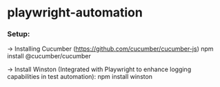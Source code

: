 # playwright-automation

### Setup:

-> Installing Cucumber (https://github.com/cucumber/cucumber-js) 
   npm install @cucumber/cucumber


-> Install Winston (Integrated with Playwright to enhance logging capabilities in test automation): 
   npm install winston

